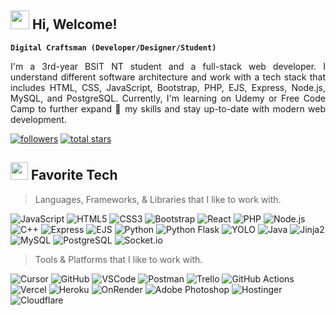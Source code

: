 <h2 align="left" id="macropower-tech"><img src="https://emojis.slackmojis.com/emojis/images/1588315024/8823/hyperkitty.gif?1588315024" width="30" />  Hi, Welcome!</h2>

**`Digital Craftsman (Developer/Designer/Student)`**

<p align="justify">
        I'm a 3rd-year BSIT NT student and a full-stack web developer. I understand different software architecture and work with a tech stack that includes HTML, CSS, JavaScript, Bootstrap, PHP, EJS, Express, Node.js, MySQL, and PostgreSQL. Currently, I'm learning      
     on Udemy or Free Code Camp to further expand 🚀 my skills and stay up-to-date with modern web development.
      </p>
    <p align="left"> 
      <a href="https://github.com/Ajutzu?tab=followers">
         <img alt="followers" title="Follow me on Github" src="https://custom-icon-badges.demolab.com/github/followers/Ajutzu?color=236ad3&labelColor=1155ba&style=for-the-badge&logo=person-add&label=Follow&logoColor=white"/></a>
      <a href="https://github.com/Ajutzu?tab=repositories&sort=stargazers">
         <img alt="total stars" title="Total stars on GitHub" src="https://custom-icon-badges.demolab.com/github/stars/Ajutzu?color=55960c&style=for-the-badge&labelColor=488207&logo=star"/></a>
    </p>



<h2 align="left" id="macropower-tech"><img src="https://emojis.slackmojis.com/emojis/images/1621024394/39092/cat-roll.gif?1621024394" width="28" /> Favorite Tech</h2>

> Languages, Frameworks, & Libraries that I like to work with.

<p display="flex">
  <img alt="JavaScript" title="JavaScript" src="https://img.shields.io/badge/JavaScript-323330?style=for-the-badge&logo=javascript&logoColor=F7DF1E"/>
  <img alt="HTML5" title="HTML5" src="https://img.shields.io/badge/HTML5-E34F26?style=for-the-badge&logo=html5&logoColor=white"/>
  <img alt="CSS3" title="CSS3" src="https://img.shields.io/badge/CSS3-1572B6?style=for-the-badge&logo=css3&logoColor=white"/>
  <img alt="Bootstrap" title="Bootstrap" src="https://img.shields.io/badge/Bootstrap-563D7C?style=for-the-badge&logo=bootstrap&logoColor=white"/>
  <img alt="React" title="React" src="https://img.shields.io/badge/React-20232A?style=for-the-badge&logo=react&logoColor=61DAFB"/>
  <img alt="PHP" title="PHP" src="https://img.shields.io/badge/PHP-777BB4?style=for-the-badge&logo=php&logoColor=white"/>
  <img alt="Node.js" title="Node.js" src="https://img.shields.io/badge/Node%20js-339933?style=for-the-badge&logo=nodedotjs&logoColor=white"/>
  <img alt="C++" title="C++" src="https://img.shields.io/badge/C%2B%2B-00599C?style=for-the-badge&logo=c%2B%2B&logoColor=white"/>
  <img alt="Express" title="Express" src="https://img.shields.io/badge/Express.js-000000?style=for-the-badge&logo=express&logoColor=white"/>
  <img alt="EJS" title="EJS" src="https://img.shields.io/badge/EJS-8BC34A?style=for-the-badge&logo=ejs&logoColor=white"/>
  <img alt="Python" title="Python" src="https://img.shields.io/badge/Python-3776AB?style=for-the-badge&logo=python&logoColor=white"/>
  <img alt="Python Flask" title="Python Flask" src="https://img.shields.io/badge/Flask-000000?style=for-the-badge&logo=flask&logoColor=white"/>
  <img alt="YOLO" title="YOLO" src="https://img.shields.io/badge/YOLO-FF7043?style=for-the-badge&logo=yolo&logoColor=white"/>
  <img alt="Java" title="Java" src="https://img.shields.io/badge/Java-007396?style=for-the-badge&logo=java&logoColor=white"/>
  <img alt="Jinja2" title="Jinja2" src="https://img.shields.io/badge/Jinja2-B41717?style=for-the-badge&logo=jinja&logoColor=white"/> 
  <img alt="MySQL" title="MySQL" src="https://img.shields.io/badge/MySQL-00618A?style=for-the-badge&logo=mysql&logoColor=white"/>
  <img alt="PostgreSQL" title="PostgreSQL" src="https://img.shields.io/badge/PostgreSQL-336791?style=for-the-badge&logo=postgresql&logoColor=white"/>
  <img alt="Socket.io" title="Socket.io" src="https://img.shields.io/badge/Socket.io-010101?style=for-the-badge&logo=socket.io&logoColor=white"/>
</p>


> Tools & Platforms that I like to work with.

<p align="left" display="flex">
  <img alt="Cursor" title="Cursor" src="https://img.shields.io/badge/Cursor-000000?style=for-the-badge&logo=cursor&logoColor=white"/>
  <img alt="GitHub" title="GitHub" src="https://img.shields.io/badge/GitHub-100000?style=for-the-badge&logo=github&logoColor=white"/>
  <img alt="VSCode" title="VSCode" src="https://img.shields.io/badge/VSCode-0078D4?style=for-the-badge&logo=visual%20studio%20code&logoColor=white"/>
  <img alt="Postman" title="Postman" src="https://img.shields.io/badge/Postman-FF6C37?style=for-the-badge&logo=Postman&logoColor=white"/>
  <img alt="Trello" title="Trello" src="https://img.shields.io/badge/Trello-0052CC?style=for-the-badge&logo=trello&logoColor=white"/>
  <img alt="GitHub Actions" title="GitHub Actions" src="https://img.shields.io/badge/GitHub%20Actions-2088FF?style=for-the-badge&logo=github-actions&logoColor=white"/>
  <img alt="Vercel" title="Vercel" src="https://img.shields.io/badge/Vercel-000000?style=for-the-badge&logo=vercel&logoColor=white"/>
  <img alt="Heroku" title="Heroku" src="https://img.shields.io/badge/Heroku-430098?style=for-the-badge&logo=heroku&logoColor=white"/>
  <img alt="OnRender" title="OnRender" src="https://img.shields.io/badge/OnRender-4C6D79?style=for-the-badge&logo=render&logoColor=white"/>
  <img alt="Adobe Photoshop" title="Adobe Photoshop" src="https://img.shields.io/badge/Adobe%20Photoshop-31A8FF?style=for-the-badge&logo=adobe%20photoshop&logoColor=white"/>
  <img alt="Hostinger" title="Hostinger" src="https://img.shields.io/badge/Hostinger-0088D4?style=for-the-badge&logo=hostinger&logoColor=white"/>
  <img alt="Cloudflare" title="Cloudflare" src="https://img.shields.io/badge/Cloudflare-F38020?style=for-the-badge&logo=cloudflare&logoColor=white"/>
</p>




